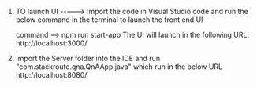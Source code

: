 1. TO launch UI ----->
   Import the code in Visual Studio code and run the below command in the terminal to launch the front end UI

   command --> npm run start-app
   The UI will launch in the following URL: http://localhost:3000/
   
 2. Import the Server folder into the IDE and run "com.stackroute.qna.QnAApp.java" which run in the below URL
     http://localhost:8080/